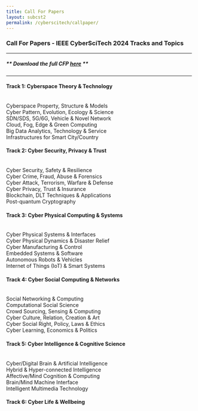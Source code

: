 ```yaml
---
title: Call For Papers
layout: subcst2
permalink: /cyberscitech/callpaper/
---
```



<h3>Call For Papers - IEEE CyberSciTech 2024 Tracks and Topics</h3>
<hr/>

<h5> ** Download the full <b>CFP <a href="http://cyber-science.org/2022/assets/files/CFP_CyberSciTech2022.pdf" target=_new>here</a></b> ** </h5> 

<hr/>


<h4>Track 1: Cyberspace Theory & Technology</h4>
<br/>Cyberspace Property, Structure & Models
<br/>Cyber Pattern, Evolution, Ecology & Science
<br/>SDN/SDS, 5G/6G, Vehicle & Novel Network
<br/>Cloud, Fog, Edge & Green Computing
<br/>Big Data Analytics, Technology & Service
<br/>Infrastructures for Smart City/Country	

<h4>Track 2: Cyber Security, Privacy & Trust</h4>
<br/>Cyber Security, Safety & Resilience
<br/>Cyber Crime, Fraud, Abuse & Forensics
<br/>Cyber Attack, Terrorism, Warfare & Defense
<br/>Cyber Privacy, Trust & Insurance
<br/>Blockchain, DLT Techniques & Applications
<br/>Post-quantum Cryptography

<h4>Track 3: Cyber Physical Computing & Systems</h4>
<br/>Cyber Physical Systems & Interfaces
<br/>Cyber Physical Dynamics & Disaster Relief
<br/>Cyber Manufacturing & Control
<br/>Embedded Systems & Software
<br/>Autonomous Robots & Vehicles
<br/>Internet of Things (IoT) & Smart Systems	

<h4>Track 4: Cyber Social Computing & Networks</h4>
<br/>Social Networking & Computing
<br/>Computational Social Science
<br/>Crowd Sourcing, Sensing & Computing
<br/>Cyber Culture, Relation, Creation & Art
<br/>Cyber Social Right, Policy, Laws & Ethics
<br/>Cyber Learning, Economics & Politics

<h4>Track 5: Cyber Intelligence & Cognitive Science</h4>
<br/>Cyber/Digital Brain & Artificial Intelligence
<br/>Hybrid & Hyper-connected Intelligence
<br/>Affective/Mind Cognition & Computing
<br/>Brain/Mind Machine Interface
<br/>Intelligent Multimedia Technology

<h4>Track 6: Cyber Life & Wellbeing</h4>